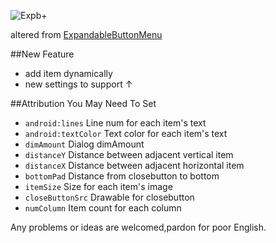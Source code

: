 ![Expb+](http://imgsrc.baidu.com/forum/w%3D580/sign=e5e3a4335cfbb2fb342b581a7f4a2043/7e83142542a7d9337498481da44bd11373f00159.jpg)

altered from [ExpandableButtonMenu](https://github.com/lemonlabs/ExpandableButtonMenu)

##New Feature

* add item dynamically
* new settings to support ↑


##Attribution You May Need To Set

* `android:lines` Line num for each item's text 
* `android:textColor` Text color for each item's text
* `dimAmount` Dialog dimAmount
* `distanceY` Distance between adjacent vertical item
* `distanceX` Distance between adjacent horizontal item
* `bottomPad` Distance from closebutton to bottom
* `itemSize` Size for each item's image
* `closeButtonSrc` Drawable for closebutton
* `numColumn` Item count for each column

Any problems or ideas are welcomed,pardon for poor English.
